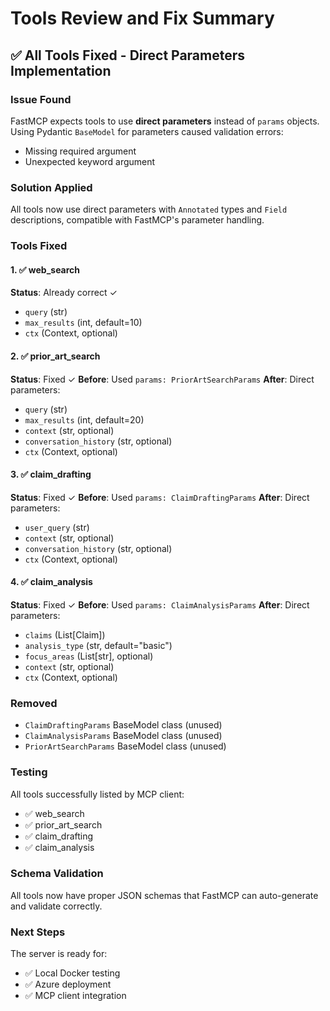 # Tools Review and Fix Summary

## ✅ All Tools Fixed - Direct Parameters Implementation

### Issue Found
FastMCP expects tools to use **direct parameters** instead of `params` objects. Using Pydantic `BaseModel` for parameters caused validation errors:
- Missing required argument
- Unexpected keyword argument

### Solution Applied
All tools now use direct parameters with `Annotated` types and `Field` descriptions, compatible with FastMCP's parameter handling.

### Tools Fixed

#### 1. ✅ web_search
**Status**: Already correct ✓
- `query` (str)
- `max_results` (int, default=10)
- `ctx` (Context, optional)

#### 2. ✅ prior_art_search
**Status**: Fixed ✓
**Before**: Used `params: PriorArtSearchParams`
**After**: Direct parameters:
- `query` (str)
- `max_results` (int, default=20)
- `context` (str, optional)
- `conversation_history` (str, optional)
- `ctx` (Context, optional)

#### 3. ✅ claim_drafting
**Status**: Fixed ✓
**Before**: Used `params: ClaimDraftingParams`
**After**: Direct parameters:
- `user_query` (str)
- `context` (str, optional)
- `conversation_history` (str, optional)
- `ctx` (Context, optional)

#### 4. ✅ claim_analysis
**Status**: Fixed ✓
**Before**: Used `params: ClaimAnalysisParams`
**After**: Direct parameters:
- `claims` (List[Claim])
- `analysis_type` (str, default="basic")
- `focus_areas` (List[str], optional)
- `context` (str, optional)
- `ctx` (Context, optional)

### Removed
- `ClaimDraftingParams` BaseModel class (unused)
- `ClaimAnalysisParams` BaseModel class (unused)
- `PriorArtSearchParams` BaseModel class (unused)

### Testing
All tools successfully listed by MCP client:
- ✅ web_search
- ✅ prior_art_search
- ✅ claim_drafting
- ✅ claim_analysis

### Schema Validation
All tools now have proper JSON schemas that FastMCP can auto-generate and validate correctly.

### Next Steps
The server is ready for:
- ✅ Local Docker testing
- ✅ Azure deployment
- ✅ MCP client integration

